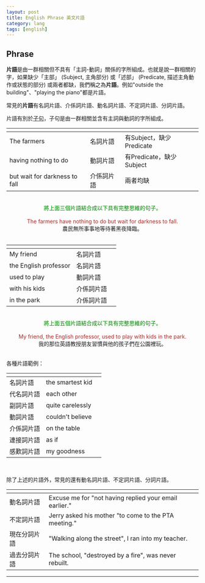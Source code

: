 ```yaml
---
layout: post
title: English Phrase 英文片語
category: lang
tags: [english]
---
```


## Phrase

**片語**是由一群相關但不具有「主詞-動詞」關係的字所組成。也就是說一群相關的字，如果缺少「主部」 (Subject, 主角部分) 或「述部」 (Predicate, 描述主角動作或狀態的部分)
或兩者都缺，我們稱之為**片語**。例如"outside the building"、"playing the piano"都是片語。

常見的**片語**有名詞片語、介係詞片語、動名詞片語、不定詞片語、分詞片語。

片語有別於[子句]()，子句是由一群相關並含有主詞與動詞的字所組成。

<table>
    <thead>
        <tr>
            <th></th>
            <th></th>
            <th></th>
        </tr>
    </thead>
    <tbody>
        <tr>
            <td>The farmers</td>
            <td>名詞片語</td>
            <td>有Subject，缺少Predicate</td>
        </tr>
        <tr>
            <td>having nothing to do</td>
            <td>動詞片語</td>
            <td>有Predicate，缺少Subject</td>
        </tr>
        <tr>
            <td>but wait for darkness to fall</td>
            <td>介係詞片語</td>
            <td>兩者均缺</td>
        </tr>
    </tbody>
</table>

<br>

<div style="color:green; text-align:center;">將上面三個片語結合成以下具有完整思維的句子。</div>

<br>

<div style="color:brown; text-align:center;">The farmers have nothing to do but wait for darkness to fall.</div>
<div style="text-align:center;">農民無所事事地等待著黑夜降臨。</div>

<br>

<table>
    <thead>
        <tr>
            <th></th>
            <th></th>
            <th></th>
        </tr>
    </thead>
    <tbody>
        <tr>
            <td>My friend</td>
            <td>名詞片語</td>
        </tr>
        <tr>
            <td>the English professor</td>
            <td>名詞片語</td>
        </tr>
        <tr>
            <td>used to play</td>
            <td>動詞片語</td>
        </tr>
        <tr>
            <td>with his kids</td>
            <td>介係詞片語</td>
        </tr>
        <tr>
            <td>in the park</td>
            <td>介係詞片語</td>
        </tr>        
    </tbody>
</table>

<br>

<div style="color:green; text-align:center;">將上面五個片語結合成以下具有完整思維的句子。</div>

<br>

<div style="color:brown; text-align:center;">My friend, the English professor, used to play with kids in the park.</div>
<div style="text-align:center;">我的那位英語教授朋友習慣與他的孩子們在公園裡玩。</div>

<br>

各種片語範例：

<table>
    <thead>
        <tr>
            <th></th>
            <th></th>
            <th></th>
        </tr>
    </thead>
    <tbody>
        <tr>
            <td>名詞片語</td>
            <td>the smartest kid</td>
        </tr>
        <tr>
            <td>代名詞片語</td>
            <td>each other</td>
        </tr>
        <tr>
            <td>副詞片語</td>
            <td>quite carelessly</td>
        </tr>
        <tr>
            <td>動詞片語</td>
            <td>couldn't believe</td>
        </tr>
        <tr>
            <td>介係詞片語</td>
            <td>on the table</td>
        </tr>
        <tr>
            <td>連接詞片語</td>
            <td>as if</td>
        </tr>
        <tr>
            <td>感歎詞片語</td>
            <td>my goodness</td>
        </tr>                        
    </tbody>
</table>

<br>

除了上述的片語外，常見的還有動名詞片語、不定詞片語、分詞片語。

<table>
    <thead>
        <tr>
            <th></th>
            <th></th>
            <th></th>
        </tr>
    </thead>
    <tbody>
        <tr>
            <td>動名詞片語</td>
            <td>Excuse me for "not having replied your email earlier."</td>
        </tr>
        <tr>
            <td>不定詞片語</td>
            <td>Jerry asked his mother "to come to the PTA meeting."</td>
        </tr>
        <tr>
            <td>現在分詞片語</td>
            <td>"Walking along the street", I ran into my teacher.</td>
        </tr>
        <tr>
            <td>過去分詞片語</td>
            <td>The school, "destroyed by a fire", was never rebuilt.</td>
        </tr>
    </tbody>
</table>

---